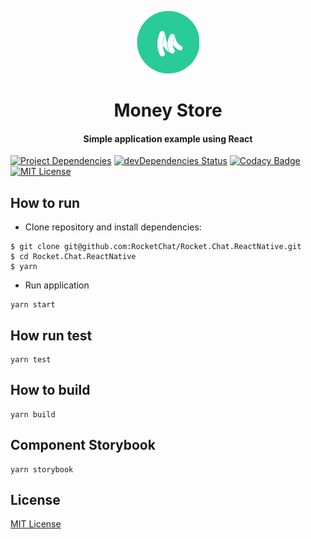 <p align="center">
  <img width="100" height="100" src="https://raw.githubusercontent.com/oguhpereira/moneystore/732e57d55b19ba8ecde5e45c05ac05e28d4980e8/src/images/logo.svg?token=AF2ZCJ6W2LJO7MBTYX2Z7FS6VDFMA">
</p>
<h1 align="center">
    Money Store
</h1>
<h4 align="center">
    Simple application example using React
</h4>


[![Project Dependencies](https://david-dm.org/oguhpereira/moneystore/dev-status.svg)](https://david-dm.org/oguhpereira/moneystore)
[![devDependencies Status](https://david-dm.org/oguhpereira/moneystore/dev-status.svg)](https://david-dm.org/oguhpereira/moneystore?type=dev)
[![Codacy Badge](https://api.codacy.com/project/badge/grade/8580571ba024426d9649e9ab389bd5dd)](https://www.codacy.com/app/oguhpereira/moneystore)
[![MIT License](https://img.shields.io/badge/license-MIT-blue.svg?style=flat)](https://github.com/oguhpereira/moneystore/blob/master/LICENSE)

## How to run

* Clone repository and install dependencies:

```
$ git clone git@github.com:RocketChat/Rocket.Chat.ReactNative.git
$ cd Rocket.Chat.ReactNative
$ yarn
```

* Run application

```
yarn start
```

## How run test

```
yarn test
```

## How to build

```
yarn build
```

## Component Storybook

```
yarn storybook
```

## License

[MIT License](https://github.com/oguhpereira/moneystore/blob/master/LICENSE)
